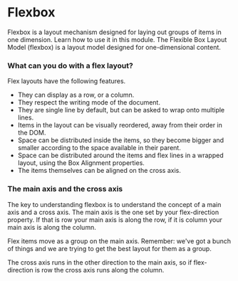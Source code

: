 # Flexbox
Flexbox is a layout mechanism designed for laying out groups of items in one dimension. Learn how to use it in this module.
The Flexible Box Layout Model (flexbox) is a layout model designed for one-dimensional content.
### <b>What can you do with a flex layout? </b>
Flex layouts have the following features.

- They can display as a row, or a column.
- They respect the writing mode of the document.
- They are single line by default, but can be asked to wrap onto multiple lines.
- Items in the layout can be visually reordered, away from their order in the DOM.
- Space can be distributed inside the items, so they become bigger and smaller according to the space available in their parent.
- Space can be distributed around the items and flex lines in a wrapped layout, using the Box Alignment properties.
- The items themselves can be aligned on the cross axis.

### <b>The main axis and the cross axis </b>
The key to understanding flexbox is to understand the concept of a main axis and a cross axis. The main axis is the one set by your flex-direction property. If that is row your main axis is along the row, if it is column your main axis is along the column.

Flex items move as a group on the main axis. Remember: we've got a bunch of things and we are trying to get the best layout for them as a group.

The cross axis runs in the other direction to the main axis, so if flex-direction is row the cross axis runs along the column.